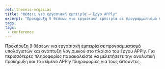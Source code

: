 ```yaml
---
ref: theseis-ergasias
title: "Θέσεις για εργασιακή εμπειρία – Έργο APPly"
excerpt: "Προκήρυξη 9 θέσεων για εργασιακή εμπειρία σε προγραμματισμό υπολογιστών και ανάπτυξη λογισμικού στο πλαίσιο του έργου APPly. Για περισσότερες πληροφορίες παρακαλείστε να μελετήσετε την αναλυτική προκήρυξη και το κείμενο APPly πληροφορίες για τους αιτούντες."
tags:
tags:
 - conference
---
```

Προκήρυξη 9 θέσεων για εργασιακή εμπειρία σε προγραμματισμό υπολογιστών και ανάπτυξη λογισμικού στο πλαίσιο του έργου APPly. Για περισσότερες πληροφορίες παρακαλείστε να μελετήσετε την αναλυτική προκήρυξη και το κείμενο APPly πληροφορίες για τους αιτούντες.

